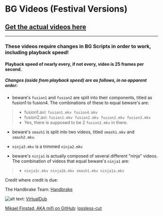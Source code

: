 BG Videos (Festival Versions)
===

## [Get the actual videos here](https://drive.google.com/open?id=16yba8Sqr9Elq0XCJbJlZGpUTWIIm2QXd)
---

### These videos require changes in BG Scripts in order to work, including playback speed!

#### Playback speed of nearly every, if not every, video is 25 frames per second.

##### Changes (aside from playback speed) are as follows, in no apparent order:

- beware's `fusion1` and `fusion2` are split into their components, titled as fusion1 to fusion4. The combinations of these to equal beware's are:
>- fusion1.avi: ``` fusion1.mkv fusion4.mkv ```
>- fusion2.avi: ``` fusion1.mkv fusion2.mkv fusion2.mkv fusion3.mkv ```
>- Yes, there is supposed to be 2 `fusion2.mkv` in there.

- beware's `smash1` is split into two videos, titled `smash1.mkv` and `smash2.mkv`.

- `ninja3.mkv` is a trimmed `ninja2.mkv`

- beware's `ninja1` is actually composed of several different "ninja" videos. The combination of videos that equal beware's `ninja1` are:
>- ```ninja1c.mkv ninja1b.mkv smash1.mkv ninja1a.mkv```




Credit where credit is due:

The Handbrake Team: [Handbrake](https://handbrake.fr/)

![alt text](http://www.virtualdub.org/pics/email.png "He/she masked it to thwart email harvesters, so I'm following suit."): [VirtualDub](http://www.virtualdub.org/index.html)

[Mikael Finstad, AKA mifi on GitHub](https://github.com/mifi): [lossless-cut](https://github.com/mifi/lossless-cut)
